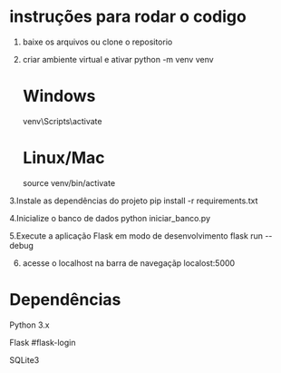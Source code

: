   # instruções para rodar o codigo
  
1. baixe os arquivos ou clone o repositorio
   
2. criar ambiente virtual e ativar
     python -m venv venv
     # Windows 
     venv\Scripts\activate
     # Linux/Mac 
     source venv/bin/activate
   
3.Instale as dependências do projeto
      pip install -r requirements.txt

4.Inicialize o banco de dados
     python iniciar_banco.py
     
5.Execute a aplicação Flask em modo de desenvolvimento
     flask run --debug
     
6. acesse o localhost na barra de navegaçãp
     localost:5000

  # Dependências

Python 3.x

Flask
#flask-login

SQLite3

